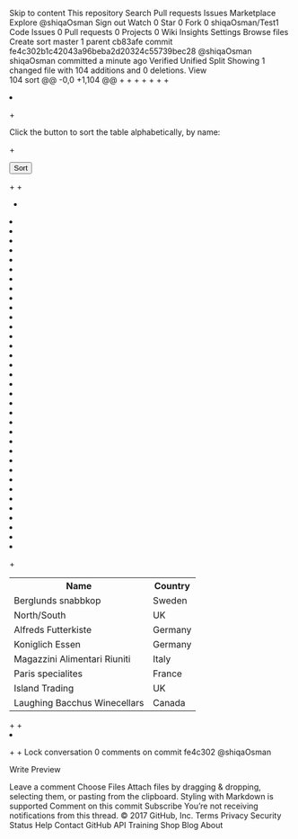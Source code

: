 Skip to content
This repository
Search
Pull requests
Issues
Marketplace
Explore
 @shiqaOsman
 Sign out
 Watch 0
  Star 0  Fork 0 shiqaOsman/Test1
 Code  Issues 0  Pull requests 0  Projects 0  Wiki  Insights  Settings
Browse files
Create sort
 master
1 parent cb83afe commit fe4c302b1c42043a96beba2d20324c55739bec28 @shiqaOsman shiqaOsman committed a minute ago  Verified
Unified Split
Showing  1 changed file  with 104 additions and 0 deletions.
View  
104  sort
@@ -0,0 +1,104 @@
 +<!DOCTYPE html>
 +<html>
 +<head>
 +<title>Sort a HTML Table Alphabetically</title>
 +<style>
 +table {
 +    border-spacing: 0;
 +    width: 100%;
 +    border: 1px solid #ddd;
 +}
 +
 +th, td {
 +    text-align: left;
 +    padding: 16px;
 +}
 +
 +tr:nth-child(even) {
 +    background-color: #f2f2f2
 +}
 +</style>
 +</head>
 +<body>
 +
 +<p>Click the button to sort the table alphabetically, by name:</p>
 +<p><button onclick="sortTable()">Sort</button></p>
 +
 +<table id="myTable">
 +  <tr>
 +    <th>Name</th>
 +    <th>Country</th>
 +  </tr>
 +  <tr>
 +    <td>Berglunds snabbkop</td>
 +    <td>Sweden</td>
 +  </tr>
 +  <tr>
 +    <td>North/South</td>
 +    <td>UK</td>
 +  </tr>
 +  <tr>
 +    <td>Alfreds Futterkiste</td>
 +    <td>Germany</td>
 +  </tr>
 +  <tr>
 +    <td>Koniglich Essen</td>
 +    <td>Germany</td>
 +  </tr>
 +  <tr>
 +    <td>Magazzini Alimentari Riuniti</td>
 +    <td>Italy</td>
 +  </tr>
 +  <tr>
 +    <td>Paris specialites</td>
 +    <td>France</td>
 +  </tr>
 +  <tr>
 +    <td>Island Trading</td>
 +    <td>UK</td>
 +  </tr>
 +  <tr>
 +    <td>Laughing Bacchus Winecellars</td>
 +    <td>Canada</td>
 +  </tr>
 +</table>
 +
 +<script>
 +function sortTable() {
 +  var table, rows, switching, i, x, y, shouldSwitch;
 +  table = document.getElementById("myTable");
 +  switching = true;
 +  /*Make a loop that will continue until
 +  no switching has been done:*/
 +  while (switching) {
 +    //start by saying: no switching is done:
 +    switching = false;
 +    rows = table.getElementsByTagName("TR");
 +    /*Loop through all table rows (except the
 +    first, which contains table headers):*/
 +    for (i = 1; i < (rows.length - 1); i++) {
 +      //start by saying there should be no switching:
 +      shouldSwitch = false;
 +      /*Get the two elements you want to compare,
 +      one from current row and one from the next:*/
 +      x = rows[i].getElementsByTagName("TD")[0];
 +      y = rows[i + 1].getElementsByTagName("TD")[0];
 +      //check if the two rows should switch place:
 +      if (x.innerHTML.toLowerCase() > y.innerHTML.toLowerCase()) {
 +        //if so, mark as a switch and break the loop:
 +        shouldSwitch= true;
 +        break;
 +      }
 +    }
 +    if (shouldSwitch) {
 +      /*If a switch has been marked, make the switch
 +      and mark that a switch has been done:*/
 +      rows[i].parentNode.insertBefore(rows[i + 1], rows[i]);
 +      switching = true;
 +    }
 +  }
 +}
 +</script>
 +
 +</body>
 +</html>
 Lock conversation 0 comments on commit fe4c302
@shiqaOsman
  
            
 
Write  Preview

Leave a comment
Choose Files Attach files by dragging & dropping, selecting them, or pasting from the clipboard.  Styling with Markdown is supported
Comment on this commit
   Subscribe  You’re not receiving notifications from this thread.
© 2017 GitHub, Inc.
Terms
Privacy
Security
Status
Help
Contact GitHub
API
Training
Shop
Blog
About
